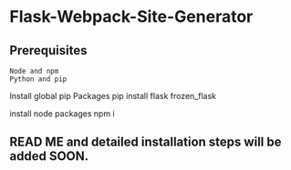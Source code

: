 # Flask-Webpack-Site-Generator

## Prerequisites
    Node and npm
    Python and pip

Install global pip Packages
pip install flask frozen_flask

install node packages
npm i

## READ ME and detailed installation steps will be added SOON.
